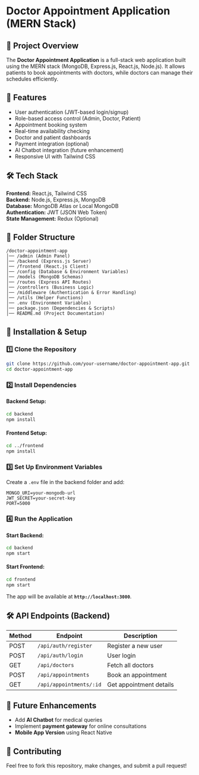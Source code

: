 # Doctor Appointment Application (MERN Stack)

## 📌 Project Overview
The **Doctor Appointment Application** is a full-stack web application built using the MERN stack (MongoDB, Express.js, React.js, Node.js). It allows patients to book appointments with doctors, while doctors can manage their schedules efficiently.

## 🚀 Features
- User authentication (JWT-based login/signup)
- Role-based access control (Admin, Doctor, Patient)
- Appointment booking system
- Real-time availability checking
- Doctor and patient dashboards
- Payment integration (optional)
- AI Chatbot integration (future enhancement)
- Responsive UI with Tailwind CSS

## 🛠️ Tech Stack
**Frontend:** React.js, Tailwind CSS  
**Backend:** Node.js, Express.js, MongoDB  
**Database:** MongoDB Atlas or Local MongoDB  
**Authentication:** JWT (JSON Web Token)  
**State Management:** Redux (Optional)

## 📂 Folder Structure
```
/doctor-appointment-app
│── /admin (Admin Panel)
│── /backend (Express.js Server)
│── /frontend (React.js Client)
│── /config (Database & Environment Variables)
│── /models (MongoDB Schemas)
│── /routes (Express API Routes)
│── /controllers (Business Logic)
│── /middleware (Authentication & Error Handling)
│── /utils (Helper Functions)
│── .env (Environment Variables)
│── package.json (Dependencies & Scripts)
│── README.md (Project Documentation)
```

## 🚀 Installation & Setup
### 1️⃣ Clone the Repository
```sh
git clone https://github.com/your-username/doctor-appointment-app.git
cd doctor-appointment-app
```

### 2️⃣ Install Dependencies
#### Backend Setup:
```sh
cd backend
npm install
```

#### Frontend Setup:
```sh
cd ../frontend
npm install
```

### 3️⃣ Set Up Environment Variables
Create a `.env` file in the backend folder and add:
```env
MONGO_URI=your-mongodb-url
JWT_SECRET=your-secret-key
PORT=5000
```

### 4️⃣ Run the Application
#### Start Backend:
```sh
cd backend
npm start
```

#### Start Frontend:
```sh
cd frontend
npm start
```

The app will be available at **`http://localhost:3000`**.

## 🛠️ API Endpoints (Backend)
| Method | Endpoint | Description |
|--------|----------|-------------|
| POST | `/api/auth/register` | Register a new user |
| POST | `/api/auth/login` | User login |
| GET | `/api/doctors` | Fetch all doctors |
| POST | `/api/appointments` | Book an appointment |
| GET | `/api/appointments/:id` | Get appointment details |

## 📌 Future Enhancements
- Add **AI Chatbot** for medical queries
- Implement **payment gateway** for online consultations
- **Mobile App Version** using React Native

## 🤝 Contributing
Feel free to fork this repository, make changes, and submit a pull request! 


